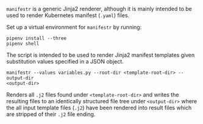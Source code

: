 `manifestr` is a generic Jinja2 renderer, although it is mainly intended to be
used to render Kubernetes manifest (`.yaml`) files.

Set up a virtual environment for `manifestr` by running:

    pipenv install --three
    pipenv shell

The script is intended to be used to render Jinja2 manifest templates
given substitution values specified in a JSON object.

    manifestr --values variables.py --root-dir <template-root-dir> --output-dir
    <output-dir>
    
Renders all `.j2` files found under `<template-root-dir>` and writes the
resulting files to an identically structured file tree under `<output-dir>`
where the all input template files (`.j2`) have been rendered into result files
which are stripped of their `.j2` file ending.


